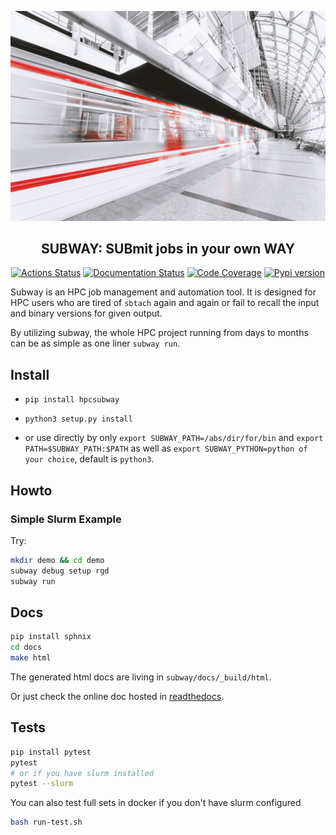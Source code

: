 ![SUBWAY](docs/static/subway.jpg)

<h2 align="center">SUBWAY: SUBmit jobs in your own WAY</h2>

<p align="center">
<a href="https://github.com/Rails-on-HPC/subway/actions"><img alt="Actions Status" src="https://github.com/Rails-on-HPC/subway/workflows/tests/badge.svg"></a>
<a href="https://subway.readthedocs.io"><img alt="Documentation Status" src="https://readthedocs.org/projects/subway/badge/?version=latest"></a>
<a href="https://codecov.io/gh/Rails-on-HPC/subway/"><img alt="Code Coverage" src="https://codecov.io/gh/Rails-on-HPC/subway/branch/master/graph/badge.svg"></a>
<a href="https://pypi.org/project/hpcsubway/"><img alt="Pypi version" src="https://img.shields.io/pypi/v/hpcsubway.svg"></a>
</p>


Subway is an HPC job management and automation tool. It is designed for HPC users who are tired of ``sbtach`` again and again or fail to recall the input and binary versions for given output.

By utilizing subway, the whole HPC project running from days to months can be as simple as one liner ``subway run``.


## Install

* `pip install hpcsubway`

* `python3 setup.py install`

* or use directly by only `export SUBWAY_PATH=/abs/dir/for/bin` and
`export PATH=$SUBWAY_PATH:$PATH` as well as `export SUBWAY_PYTHON=python of your choice`, 
default is `python3`.


## Howto

### Simple Slurm Example

Try:

```bash
mkdir demo && cd demo
subway debug setup rgd
subway run
```

## Docs

```bash
pip install sphnix
cd docs
make html
```

The generated html docs are living in ``subway/docs/_build/html``.

Or just check the online doc hosted in [readthedocs](https://subway.readthedocs.io/).

## Tests

```bash
pip install pytest
pytest
# or if you have slurm installed
pytest --slurm
```

You can also test full sets in docker if you don't have slurm configured

```bash
bash run-test.sh
```
